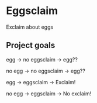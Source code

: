 # Eggsclaim

Exclaim about eggs


## Project goals

egg -> no eggsclaim -> egg??

no egg -> no eggsclaim -> egg??

egg -> eggsclaim -> Exclaim!

no egg -> eggsclaim -> No exclaim!

